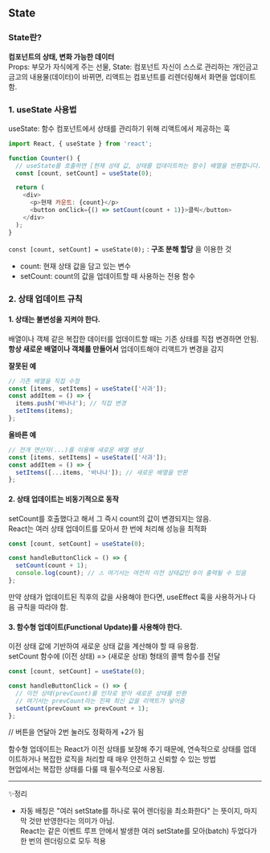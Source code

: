 ## State

### State란?
**컴포넌트의 상태, 변화 가능한 데이터** <br>
Props: 부모가 자식에게 주는 선물, State: 컴포넌트 자신이 스스로 관리하는 개인금고 <br>
금고의 내용물(데이터)이 바뀌면, 리액트는 컴포넌트를 리렌더링해서 화면을 업데이트함.

### 1. useState 사용법
useState: 함수 컴포넌트에서 상태를 관리하기 위해 리액트에서 제공하는 훅
```js
import React, { useState } from 'react';

function Counter() {
  // useState를 호출하면 [현재 상태 값, 상태를 업데이트하는 함수] 배열을 반환합니다.
  const [count, setCount] = useState(0);

  return (
    <div>
      <p>현재 카운트: {count}</p>
      <button onClick={() => setCount(count + 1)}>클릭</button>
    </div>
  );
}
```

`const [count, setCount] = useState(0);` : **구조 분해 할당** 을 이용한 것 <br>
- count: 현재 상태 값을 담고 있는 변수
- setCount: count의 값을 업데이트할 때 사용하는 전용 함수

### 2. 상태 업데이트 규칙
#### 1. 상태는 불변성을 지켜야 한다.
배열이나 객체 같은 복잡한 데이터를 업데이트할 때는 기존 상태를 직접 변경하면 안됨. **항상 새로운 배열이나 객체를 만들어서** 업데이트해야 리액트가 변경을 감지

**잘못된 예**
```js
// 기존 배열을 직접 수정
const [items, setItems] = useState(['사과']);
const addItem = () => {
  items.push('바나나'); // 직접 변경
  setItems(items);
};
```

**올바른 예**
```js
// 전개 연산자(...)를 이용해 새로운 배열 생성
const [items, setItems] = useState(['사과']);
const addItem = () => {
  setItems([...items, '바나나']); // 새로운 배열을 반환
};
```

#### 2. 상태 업데이트는 비동기적으로 동작
setCount를 호출했다고 해서 그 즉시 count의 값이 변경되지는 않음.<br>
React는 여러 상태 업데이트를 모아서 한 번에 처리해 성능을 최적화<br>

```js
const [count, setCount] = useState(0);

const handleButtonClick = () => {
  setCount(count + 1);
  console.log(count); // ⚠ 여기서는 여전히 이전 상태값인 0이 출력될 수 있음
};
```
만약 상태가 업데이트된 직후의 값을 사용해야 한다면, useEffect 훅을 사용하거나 다음 규칙을 따라야 함.

#### 3. 함수형 업데이트(Functional Update)를 사용해야 한다.
이전 상태 값에 기반하여 새로운 상태 값을 계산해야 할 때 유용함.<br>
setCount 함수에 (이전 상태) => (새로운 상태) 형태의 콜백 함수를 전달<br>

```js
const [count, setCount] = useState(0);

const handleButtonClick = () => {
  // 이전 상태(prevCount)를 인자로 받아 새로운 상태를 반환
  // 여기서는 prevCount라는 진짜 최신 값을 리액트가 넣어줌
  setCount(prevCount => prevCount + 1);
};
```
// 버튼을 연달아 2번 눌러도 정확하게 +2가 됨
<br>

함수형 업데이트는 React가 이전 상태를 보장해 주기 때문에, 연속적으로 상태를 업데이트하거나 복잡한 로직을 처리할 때 매우 안전하고 신뢰할 수 있는 방법<br>
현업에서는 복잡한 상태를 다룰 때 필수적으로 사용됨.

---
✨정리
- 자동 배칭은 "여러 setState를 하나로 묶어 렌더링을 최소화한다" 는 뜻이지, 마지막 것만 반영한다는 의미가 아님.
  <br> React는 같은 이벤트 루프 안에서 발생한 여러 setState를 모아(batch) 두었다가 한 번의 렌더링으로 모두 적용
  
